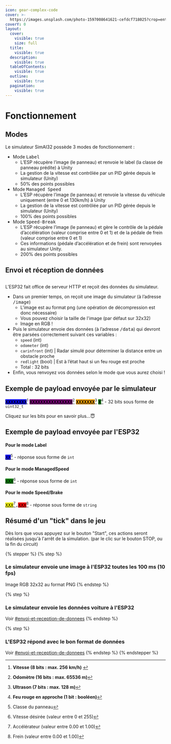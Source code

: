 ```yaml
---
icon: gear-complex-code
cover: >-
  https://images.unsplash.com/photo-1597008641621-cefdcf718025?crop=entropy&cs=srgb&fm=jpg&ixid=M3wxOTcwMjR8MHwxfHNlYXJjaHwzfHxmdW5jdGlvbnxlbnwwfHx8fDE3NDE1NTI4OTV8MA&ixlib=rb-4.0.3&q=85
coverY: 0
layout:
  cover:
    visible: true
    size: full
  title:
    visible: true
  description:
    visible: true
  tableOfContents:
    visible: true
  outline:
    visible: true
  pagination:
    visible: true
---
```


# Fonctionnement

## Modes

Le simulateur SimAI32 possède 3 modes de fonctionnement :

* Mode <kbd>Label</kbd>&#x20;
  * L’ESP récupère l’image (le panneau) et renvoie le label (la classe de panneau prédite) à Unity&#x20;
  * La gestion de la vitesse est contrôlée par un PID gérée depuis le simulateur (Unity)&#x20;
  * 50% des points possibles
* Mode <kbd>Managed Speed</kbd>&#x20;
  * L’ESP récupère l’image (le panneau) et renvoie la vitesse du véhicule uniquement (entre 0 et 130km/h) à Unity
  * &#x20;La gestion de la vitesse est contrôlée par un PID gérée depuis le simulateur (Unity)&#x20;
  * 100% des points possibles&#x20;
* Mode <kbd>Speed-Break</kbd>
  * &#x20;L’ESP récupère l’image (le panneau) et gère le contrôle de la pédale d’accélération (valeur comprise entre 0 et 1) et de la pédale de frein (valeur comprise entre 0 et 1)&#x20;
  * Ces informations (pédale d’accélération et de frein) sont renvoyées au simulateur Unity.
  * 200% des points possibles

## Envoi et réception de données

<figure><img src="../.gitbook/assets/SchémaSimu.png" alt=""><figcaption></figcaption></figure>

L’ESP32 fait office de serveur HTTP et reçoit des données du simulateur.&#x20;

* Dans un premier temps, on reçoit une image du simulateur (à l’adresse <kbd>/image</kbd>)
  * L'image est au format png (une opération de décompression est donc nécessaire)
  * Vous pouvez choisir la taille de l'image (par défaut sur 32x32)
  * Image en RGB !
* Puis le simulateur envoie des données (à l’adresse <kbd>/data</kbd>) qui devront être parsées correctement suivant ces variables  :&#x20;
  * `speed` (int)&#x20;
  * `odometer` (int)&#x20;
  * `carinfront` (int) | Radar simulé pour déterminer la distance entre un obstacle proche
  * `redlight` (bool) | Est à l’état haut si un feu rouge est proche&#x20;
  * Total : 32 bits
* Enfin, vous renvoyez vos données selon le mode que vous aurez choisi !

## Exemple de payload envoyée par le simulateur

[<kbd><mark style="background-color:blue;">**XXXXXXXX**<mark style="background-color:blue;"></kbd>](#user-content-fn-1)[^1] [<kbd><mark style="background-color:purple;">**XXXXXXXXXXXXXXXX**<mark style="background-color:purple;"></kbd>](#user-content-fn-2)[^2] [<kbd><mark style="background-color:orange;">**XXXXXXX**<mark style="background-color:orange;"></kbd>](#user-content-fn-3)[^3] [<kbd><mark style="background-color:green;">**X**<mark style="background-color:green;"></kbd>](#user-content-fn-4)[^4]  - 32 bits sous forme de `uint32_t`

Cliquez sur les bits pour en savoir plus...😇

## Exemple de payload envoyée par l'ESP32

#### Pour le mode Label

&#x20;[<kbd><mark style="background-color:blue;">XX<mark style="background-color:blue;"></kbd>](#user-content-fn-5)[^5] - réponse sous forme de `int`

#### Pour le mode ManagedSpeed

[<kbd><mark style="background-color:green;">XXX<mark style="background-color:green;"></kbd>](#user-content-fn-6)[^6] - réponse sous forme de `int`

#### Pour le mode Speed/Brake

[<kbd><mark style="background-color:yellow;">XXX<mark style="background-color:yellow;"></kbd>](#user-content-fn-7)[^7]<kbd>,</kbd>[<kbd><mark style="background-color:red;">XXX<mark style="background-color:red;"></kbd>](#user-content-fn-8)[^8] - réponse sous forme de `string`

## Résumé d'un "tick" dans le jeu

Dès lors que vous appuyez sur le bouton "Start", ces actions seront réalisées jusqu'à l'arrêt de la simulation. (par le clic sur le bouton STOP, ou la fin du circuit)

{% stepper %}
{% step %}
### Le simulateur envoie une image à l'ESP32 toutes les 100 ms (10 fps)

Image RGB 32x32 au format PNG
{% endstep %}

{% step %}
### Le simulateur envoie les données voiture à l'ESP32

Voir [#envoi-et-reception-de-donnees](fonctionnement.md#envoi-et-reception-de-donnees "mention")
{% endstep %}

{% step %}
### L'ESP32 répond avec le bon format de données

Voir [#envoi-et-reception-de-donnees](fonctionnement.md#envoi-et-reception-de-donnees "mention")
{% endstep %}
{% endstepper %}



[^1]: **Vitesse (8 bits : max. 256 km/h)**&#x20;

[^2]: **Odomètre (16 bits : max. 65536 m)**

[^3]: **Ultrason (7 bits : max. 128 m)**

[^4]: **Feu rouge en approche (1 bit : booléen)**

[^5]: Classe du panneau

[^6]: Vitesse désirée (valeur entre 0 et 255)

[^7]: Accélérateur (valeur entre 0.00 et 1.00)

[^8]: Frein (valeur entre 0.00 et 1.00)
